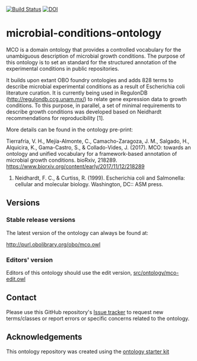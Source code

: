 [![Build Status](https://travis-ci.org/microbial-conditions-ontology/microbial-conditions-ontology.svg?branch=master)](https://travis-ci.org/microbial-conditions-ontology/microbial-conditions-ontology)
[![DOI](https://zenodo.org/badge/13996/microbial-conditions-ontology/microbial-conditions-ontology.svg)](https://zenodo.org/badge/latestdoi/13996/microbial-conditions-ontology/microbial-conditions-ontology)

# microbial-conditions-ontology

 MCO is a domain ontology that provides a controlled vocabulary for the unambiguous description of microbial growth conditions. The purpose of this ontology is to set an standard for the structured annotation of the experimental conditions in public repositories.
 
 It builds upon extant OBO foundry ontologies and adds 828 terms to describe microbial experimental conditions as a result of Escherichia coli literature curation. It is currently being used in RegulonDB (http://regulondb.ccg.unam.mx/) to relate gene expression data to growth conditions. To this purpose, in parallel, a set of minimal requirements to describe growth conditions was developed based on Neidhardt recommendations for reproducibility [1]. 
 
 More details can be found in the ontology pre-print:
 
 Tierrafría, V. H., Mejía-Almonte, C., Camacho-Zaragoza, J. M., Salgado, H., Alquicira, K., Gama-Castro, S., & Collado-Vides, J. (2017). MCO: towards an ontology and unified vocabulary for a framework-based annotation of microbial growth conditions. bioRxiv, 218289. https://www.biorxiv.org/content/early/2017/11/12/218289
 
 1. Neidhardt, F. C., & Curtiss, R. (1999). Escherichia coli and Salmonella: cellular and molecular biology. Washington, DC:: ASM press.
 

## Versions

### Stable release versions

The latest version of the ontology can always be found at:

http://purl.obolibrary.org/obo/mco.owl

### Editors' version

Editors of this ontology should use the edit version, [src/ontology/mco-edit.owl](src/ontology/mco-edit.owl)

## Contact

Please use this GitHub repository's [Issue tracker](https://github.com/microbial-conditions-ontology/microbial-conditions-ontology/issues) to request new terms/classes or report errors or specific concerns related to the ontology.

## Acknowledgements

This ontology repository was created using the [ontology starter kit](https://github.com/INCATools/ontology-starter-kit)
